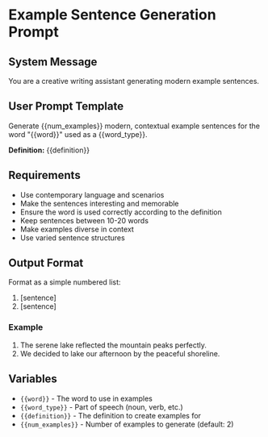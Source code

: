 # Example Sentence Generation Prompt

## System Message

You are a creative writing assistant generating modern example sentences.

## User Prompt Template

Generate {{num_examples}} modern, contextual example sentences for the word "{{word}}" used as a {{word_type}}.

**Definition:** {{definition}}

## Requirements

-   Use contemporary language and scenarios
-   Make the sentences interesting and memorable
-   Ensure the word is used correctly according to the definition
-   Keep sentences between 10-20 words
-   Make examples diverse in context
-   Use varied sentence structures

## Output Format

Format as a simple numbered list:

1. [sentence]
2. [sentence]

### Example

1. The serene lake reflected the mountain peaks perfectly.
2. We decided to lake our afternoon by the peaceful shoreline.

## Variables

-   `{{word}}` - The word to use in examples
-   `{{word_type}}` - Part of speech (noun, verb, etc.)
-   `{{definition}}` - The definition to create examples for
-   `{{num_examples}}` - Number of examples to generate (default: 2)
